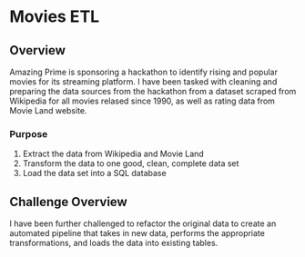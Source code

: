 # Movies ETL

## Overview 
Amazing Prime is sponsoring a hackathon to identify rising and popular movies for its streaming platform. I have been tasked with cleaning and preparing the data sources from the hackathon from a dataset scraped from Wikipedia for all movies relased since 1990, as well as rating data from Movie Land website.

### Purpose
1. Extract the data from Wikipedia and Movie Land
2. Transform the data to one good, clean, complete data set
4. Load the data set into a SQL database

## Challenge Overview
I have been further challenged to refactor the original data to create an automated pipeline that takes in new data, performs the appropriate transformations, and loads the data into existing tables.
